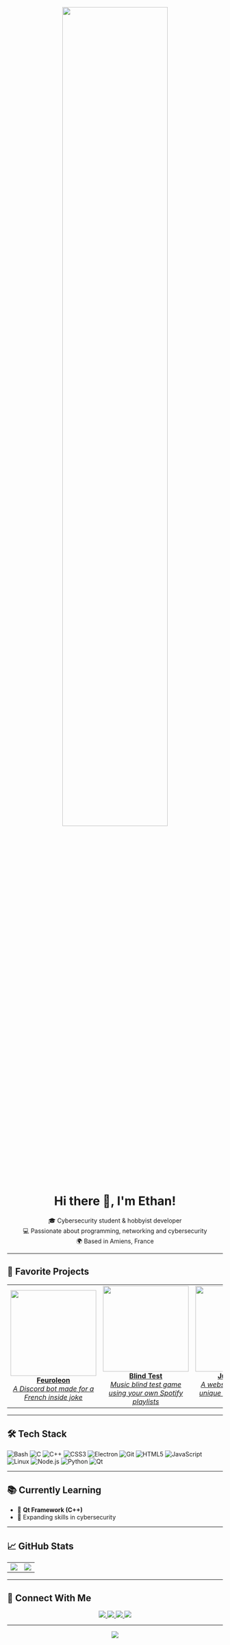 <style>
.projects-table {
  border-collapse: collapse;
  margin: 0 auto;
}
.projects-table td {
  border: none;
  padding: 20px;
}

.projects-table a {
  color: #ffffff !important;
  text-decoration: none !important;
  display: inline-block;
}

.projects-table a:hover,
.projects-table a:focus {
  text-decoration: none !important;
  outline: none;
}
</style>

<div align="center">
  <img src="https://img.itch.zone/aW1nLzIxOTc1NDE1LnBuZw==/original/P0GUS8.png" style="width:70%;" />
</div>

<h1 align="center">Hi there 👋, I'm Ethan!</h1>

<p align="center">
  🎓 Cybersecurity student & hobbyist developer <br/>
  💻 Passionate about programming, networking and cybersecurity <br/>
  🌍 Based in Amiens, France
</p>

---

## 🚀 Favorite Projects

<div align="center">
  <table cellspacing="20">
    <tr>
      <td align="center">
        <a href="https://github.com/minethandev/Feuroleon" target="_blank">
          <img src="https://i.imgur.com/ZS55OES.png" width="200px"/><br/>
          <strong>Feuroleon</strong><br/>
          <em>A Discord bot made for a French inside joke</em>
        </a>
      </td>
      <td align="center">
        <a href="https://minethandev.github.io/indochine_song_finder/" target="_blank">
          <img src="https://blindtest.japonneige.fr/assets/img/blindtest.png" width="200px"/><br/>
          <strong>Blind Test</strong><br/>
          <em>Music blind test game using your own Spotify playlists</em>
        </a>
      </td>
      <td align="center">
        <a href="https://minethandev.github.io/just-monika/" target="_blank">
          <img src="https://i.imgur.com/yIeysXG.png" width="200px"/><br/>
          <strong>Just Monika</strong><br/>
          <em>A website inspired by a unique moment in DDLC Act 2</em>
        </a>
      </td>
    </tr>
  </table>
</div>

---

## 🛠️ Tech Stack

![Bash](https://img.shields.io/badge/-Bash-4EAA25?style=flat-square&logo=gnu-bash&logoColor=white)
![C](https://img.shields.io/badge/-C-00599C?style=flat-square&logo=c&logoColor=white)
![C++](https://img.shields.io/badge/-C++-00599C?style=flat-square&logo=c%2B%2B&logoColor=white)
![CSS3](https://img.shields.io/badge/-CSS3-1572B6?style=flat-square&logo=css3&logoColor=white)
![Electron](https://img.shields.io/badge/-Electron-47848F?style=flat-square&logo=electron&logoColor=white)
![Git](https://img.shields.io/badge/-Git-F05032?style=flat-square&logo=git&logoColor=white)
![HTML5](https://img.shields.io/badge/-HTML5-E34F26?style=flat-square&logo=html5&logoColor=white)
![JavaScript](https://img.shields.io/badge/-JavaScript-F7DF1E?style=flat-square&logo=javascript&logoColor=black)
![Linux](https://img.shields.io/badge/-Linux-FCC624?style=flat-square&logo=linux&logoColor=black)
![Node.js](https://img.shields.io/badge/-Node.js-339933?style=flat-square&logo=node.js&logoColor=white)
![Python](https://img.shields.io/badge/-Python-3776AB?style=flat-square&logo=python&logoColor=white)
![Qt](https://img.shields.io/badge/-Qt-41CD52?style=flat-square&logo=qt&logoColor=white)

---

## 📚 Currently Learning

- 🧠 **Qt Framework (C++)**
- 🔐 Expanding skills in cybersecurity

---

## 📈 GitHub Stats

<div align="center">
  <table cellspacing="20">
    <tr>
      <td>
        <img src="https://github-readme-stats.vercel.app/api?username=MinethanDev&show_icons=true&theme=radical" />
      </td>
      <td>
        <img src="https://github-readme-stats.vercel.app/api/top-langs/?username=MinethanDev&layout=compact&theme=radical" />
      </td>
    </tr>
  </table>
</div>

---

## 🤝 Connect With Me

<p align="center">
  <a href="https://github.com/MinethanDev" target="_blank">
    <img src="https://img.shields.io/badge/github-%2324292e.svg?&style=for-the-badge&logo=github&logoColor=white" />
  </a>
  <a href="https://twitter.com/minethan_" target="_blank">
    <img src="https://img.shields.io/badge/twitter-%2300acee.svg?&style=for-the-badge&logo=twitter&logoColor=white" />
  </a>
  <a href="https://instagram.com/minethangele" target="_blank">
    <img src="https://img.shields.io/badge/instagram-%23E1306C.svg?&style=for-the-badge&logo=instagram&logoColor=white" />
  </a>
  <a href="https://www.youtube.com/channel/UCUbgIpa-ofiYbsOqUue202w" target="_blank">
    <img src="https://img.shields.io/badge/youtube-%23EE4831.svg?&style=for-the-badge&logo=youtube&logoColor=white" />
  </a>
</p>

---

<p align="center">
  <img src="https://komarev.com/ghpvc/?username=MinethanDev&style=flat-square" />
</p>
